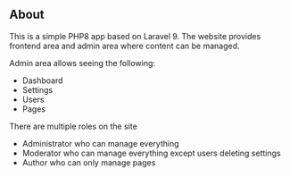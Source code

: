 ## About

This is a simple PHP8 app based on Laravel 9.
The website provides frontend area and admin area where content can be managed.

Admin area allows seeing the following:
- Dashboard
- Settings
- Users
- Pages

There are multiple roles on the site
- Administrator who can manage everything
- Moderator who can manage everything except users deleting settings
- Author who can only manage pages
